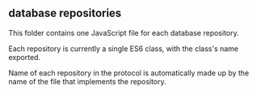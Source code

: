 database repositories
---------------------

This folder contains one JavaScript file for each database repository.

Each repository is currently a single ES6 class, with the class's name exported.

Name of each repository in the protocol is automatically made up by the name of the file that implements the repository.
